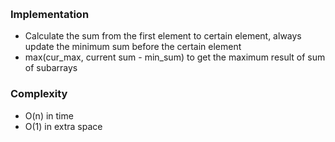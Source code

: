 ​
### Implementation
- Calculate the sum from the first element to certain element, always update the minimum sum before the certain element
- max(cur_max, current sum - min_sum) to get the maximum result of sum of subarrays

### Complexity
- O(n) in time
- O(1) in extra space
  
